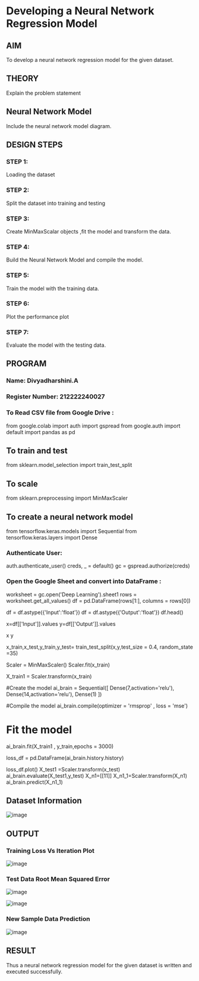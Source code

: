 # Developing a Neural Network Regression Model

## AIM

To develop a neural network regression model for the given dataset.

## THEORY

Explain the problem statement

## Neural Network Model

Include the neural network model diagram.

## DESIGN STEPS

### STEP 1:

Loading the dataset

### STEP 2:

Split the dataset into training and testing

### STEP 3:

Create MinMaxScalar objects ,fit the model and transform the data.

### STEP 4:

Build the Neural Network Model and compile the model.

### STEP 5:

Train the model with the training data.

### STEP 6:

Plot the performance plot

### STEP 7:

Evaluate the model with the testing data.

## PROGRAM
### Name: Divyadharshini.A
### Register Number: 212222240027

### To Read CSV file from Google Drive :
from google.colab import auth
import gspread
from google.auth import default
import pandas as pd

## To train and test
from sklearn.model_selection import train_test_split

## To scale
from sklearn.preprocessing import MinMaxScaler

## To create a neural network model
from tensorflow.keras.models import Sequential
from tensorflow.keras.layers import Dense

### Authenticate User:
auth.authenticate_user()
creds, _ = default()
gc = gspread.authorize(creds)

### Open the Google Sheet and convert into DataFrame :
worksheet = gc.open('Deep Learning').sheet1
rows = worksheet.get_all_values()
df = pd.DataFrame(rows[1:], columns = rows[0])

df = df.astype({'Input':'float'})
df = df.astype({'Output':'float'})
df.head()

x=df[['Input']].values
y=df[['Output']].values

x
y

x_train,x_test,y_train,y_test= train_test_split(x,y,test_size = 0.4, random_state =35)

Scaler = MinMaxScaler()
Scaler.fit(x_train)

X_train1 = Scaler.transform(x_train)

#Create the model
ai_brain = Sequential([
    Dense(7,activation='relu'),
    Dense(14,activation='relu'),
    Dense(1)
])

#Compile the model
ai_brain.compile(optimizer = 'rmsprop' , loss = 'mse')

# Fit the model
ai_brain.fit(X_train1 , y_train,epochs = 3000)

loss_df = pd.DataFrame(ai_brain.history.history)

loss_df.plot()
X_test1 =Scaler.transform(x_test)
ai_brain.evaluate(X_test1,y_test)
X_n1=[[11]]
X_n1_1=Scaler.transform(X_n1)
ai_brain.predict(X_n1_1)
## Dataset Information

![image](https://github.com/divyadharshiniddanbarasu/basic-nn-model/assets/119393424/3e33f474-014a-4e92-ab77-5d56bb14b3a6)


## OUTPUT

### Training Loss Vs Iteration Plot

![image](https://github.com/divyadharshiniddanbarasu/basic-nn-model/assets/119393424/007d2121-271e-4a26-bdc4-052a86c9ef1e)


### Test Data Root Mean Squared Error

![image](https://github.com/divyadharshiniddanbarasu/basic-nn-model/assets/119393424/5d069621-e1a3-4caa-a019-d67695de7887)

![image](https://github.com/divyadharshiniddanbarasu/basic-nn-model/assets/119393424/087da099-42c1-45b8-9f0d-df6471cdd9b4)



### New Sample Data Prediction

![image](https://github.com/divyadharshiniddanbarasu/basic-nn-model/assets/119393424/745161d6-7b0d-48f4-a7a5-e8082a1d84d6)


## RESULT

Thus a neural network regression model for the given dataset is written and executed successfully.
